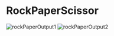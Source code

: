 # RockPaperScissor
![rockPaperOutput1](https://github.com/jubo445/RockPaperScissor/assets/63640474/4a55542d-013b-4616-9543-1b6c40ecf05a)
![rockPaperOutput2](https://github.com/jubo445/RockPaperScissor/assets/63640474/6b51e8ee-0afc-4eb5-b161-fe1d8798f46c)
